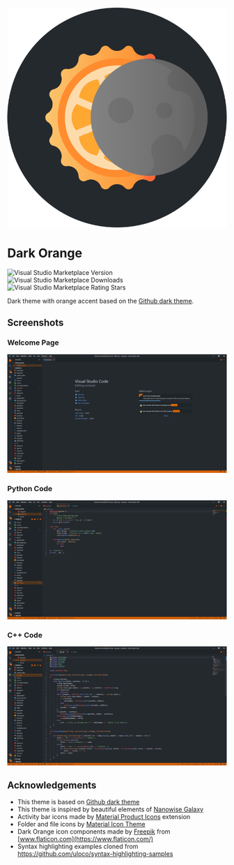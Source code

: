 <p align="center">
  <img src="images/icon.png"/>
</p>


# Dark Orange

![Visual Studio Marketplace Version](https://img.shields.io/visual-studio-marketplace/v/jannisberndt.dark-orange.svg)
![Visual Studio Marketplace Downloads](https://img.shields.io/visual-studio-marketplace/d/jannisberndt.dark-orange.svg)
![Visual Studio Marketplace Rating Stars](https://img.shields.io/visual-studio-marketplace/stars/jannisberndt.dark-orange.svg)

Dark theme with orange accent based on the [Github dark theme](https://github.com/primer/github-vscode-theme).

## Screenshots

### Welcome Page
![Screenshot of welcome page](images/screenshot-welcome.png)

### Python Code
![Screenshot of python code](images/screenshot-python.png)

### C++ Code
![Screenshot of c++ code](images/screenshot-cpp.png)

## Acknowledgements

- This theme is based on [Github dark theme](https://github.com/primer/github-vscode-theme)
- This theme is inspired by beautiful elements of [Nanowise Galaxy](https://github.com/istevkovski/nanowise-dark-vscode)
- Activity bar icons made by [Material Product Icons](https://marketplace.visualstudio.com/items?itemName=PKief.material-product-icons) extension
- Folder and file icons by [Material Icon Theme](https://marketplace.visualstudio.com/items?itemName=PKief.material-icon-theme)
- Dark Orange icon components made by [Freepik](https://www.freepik.com) from [www.flaticon.com](https://www.flaticon.com/)
- Syntax highlighting examples cloned from https://github.com/uloco/syntax-highlighting-samples
